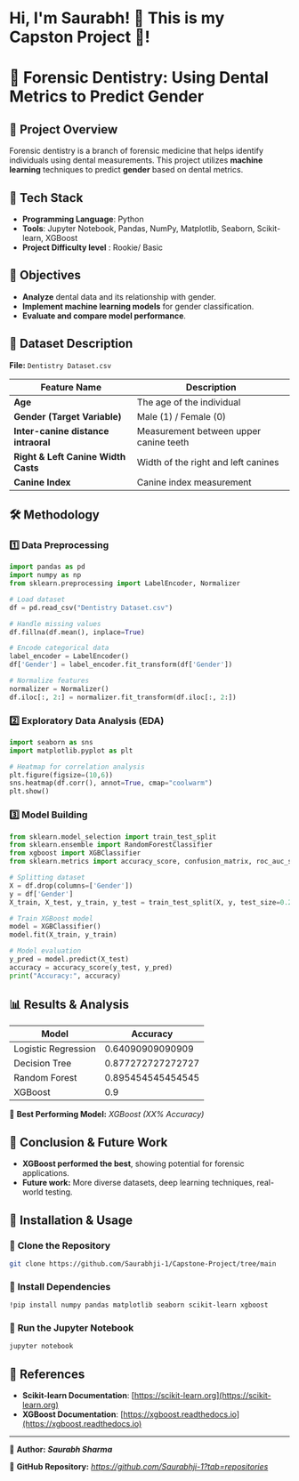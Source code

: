 # Hi, I'm Saurabh! 👋 This is my Capston Project 🎯!

# 🦷 Forensic Dentistry: Using Dental Metrics to Predict Gender



## 📖 Project Overview
Forensic dentistry is a branch of forensic medicine that helps identify individuals using dental measurements. This project utilizes **machine learning** techniques to predict **gender** based on dental metrics.

## 🚀 Tech Stack
- **Programming Language**: Python
- **Tools**: Jupyter Notebook, Pandas, NumPy, Matplotlib, Seaborn, Scikit-learn, XGBoost
- **Project Difficulty level** : Rookie/ Basic
## 🎯 Objectives
- **Analyze** dental data and its relationship with gender.
- **Implement machine learning models** for gender classification.
- **Evaluate and compare model performance**.

## 📂 Dataset Description
**File:** `Dentistry Dataset.csv`

| Feature Name                           | Description |
|----------------------------------------|-------------|
| **Age**                                | The age of the individual |
| **Gender (Target Variable)**           | Male (1) / Female (0) |
| **Inter-canine distance intraoral**    | Measurement between upper canine teeth |
| **Right & Left Canine Width Casts**    | Width of the right and left canines |
| **Canine Index**                       | Canine index measurement |

## 🛠 Methodology
### 1️⃣ **Data Preprocessing**
```python
import pandas as pd
import numpy as np
from sklearn.preprocessing import LabelEncoder, Normalizer

# Load dataset
df = pd.read_csv("Dentistry Dataset.csv")

# Handle missing values
df.fillna(df.mean(), inplace=True)

# Encode categorical data
label_encoder = LabelEncoder()
df['Gender'] = label_encoder.fit_transform(df['Gender'])

# Normalize features
normalizer = Normalizer()
df.iloc[:, 2:] = normalizer.fit_transform(df.iloc[:, 2:])
```

### 2️⃣ **Exploratory Data Analysis (EDA)**
```python
import seaborn as sns
import matplotlib.pyplot as plt

# Heatmap for correlation analysis
plt.figure(figsize=(10,6))
sns.heatmap(df.corr(), annot=True, cmap="coolwarm")
plt.show()
```

### 3️⃣ **Model Building**
```python
from sklearn.model_selection import train_test_split
from sklearn.ensemble import RandomForestClassifier
from xgboost import XGBClassifier
from sklearn.metrics import accuracy_score, confusion_matrix, roc_auc_score

# Splitting dataset
X = df.drop(columns=['Gender'])
y = df['Gender']
X_train, X_test, y_train, y_test = train_test_split(X, y, test_size=0.2, random_state=42)

# Train XGBoost model
model = XGBClassifier()
model.fit(X_train, y_train)

# Model evaluation
y_pred = model.predict(X_test)
accuracy = accuracy_score(y_test, y_pred)
print("Accuracy:", accuracy)
```

## 📊 Results & Analysis
| Model                  | Accuracy |
|------------------------|-------------|
| Logistic Regression    | 0.64090909090909         |
| Decision Tree         | 0.877272727272727         |
| Random Forest        | 0.895454545454545         |
| XGBoost             |     0.9         |

📌 **Best Performing Model:** _XGBoost (XX% Accuracy)_

## 📢 Conclusion & Future Work
- **XGBoost performed the best**, showing potential for forensic applications.
- **Future work:** More diverse datasets, deep learning techniques, real-world testing.

## 📂 Installation & Usage
### 🔹 **Clone the Repository**
```bash
git clone https://github.com/Saurabhji-1/Capstone-Project/tree/main
```

### 🔹 **Install Dependencies**
```bash
!pip install numpy pandas matplotlib seaborn scikit-learn xgboost

```

### 🔹 **Run the Jupyter Notebook**
```bash
jupyter notebook
```

## 📂 References
- **Scikit-learn Documentation**: [https://scikit-learn.org](https://scikit-learn.org)
- **XGBoost Documentation**: [https://xgboost.readthedocs.io](https://xgboost.readthedocs.io)

---

📌 **Author:** _**Saurabh Sharma**_  

📌 **GitHub Repository:** _https://github.com/Saurabhji-1?tab=repositories_

